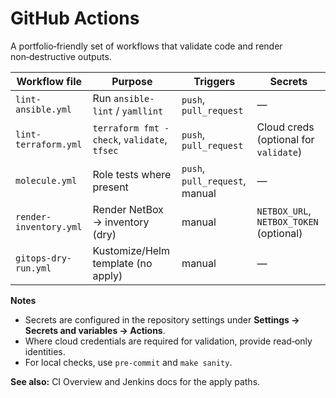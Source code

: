 # GitHub Actions

A portfolio‑friendly set of workflows that validate code and render non‑destructive outputs.

| Workflow file | Purpose | Triggers | Secrets |
|---|---|---|---|
| `lint-ansible.yml` | Run `ansible-lint` / `yamllint` | `push`, `pull_request` | — |
| `lint-terraform.yml` | `terraform fmt -check`, `validate`, `tfsec` | `push`, `pull_request` | Cloud creds (optional for `validate`) |
| `molecule.yml` | Role tests where present | `push`, `pull_request`, manual | — |
| `render-inventory.yml` | Render NetBox → inventory (dry) | manual | `NETBOX_URL`, `NETBOX_TOKEN` (optional) |
| `gitops-dry-run.yml` | Kustomize/Helm template (no apply) | manual | — |

**Notes**
- Secrets are configured in the repository settings under **Settings → Secrets and variables → Actions**.
- Where cloud credentials are required for validation, provide read‑only identities.
- For local checks, use `pre-commit` and `make sanity`.

**See also:** CI Overview and Jenkins docs for the apply paths.
